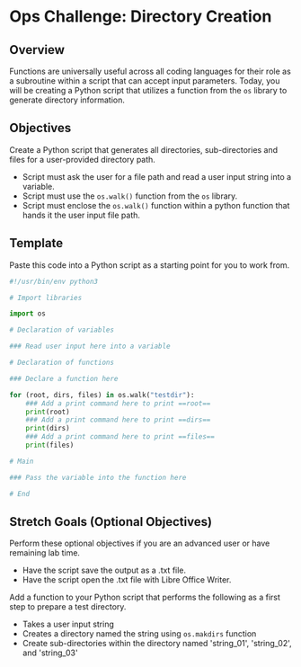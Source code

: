# Ops Challenge: Directory Creation

## Overview

Functions are universally useful across all coding languages for their role as a subroutine within a script that can accept input parameters. Today, you will be creating a Python script that utilizes a function from the `os` library to generate directory information.

## Objectives

Create a Python script that generates all directories, sub-directories and files for a user-provided directory path.

- Script must ask the user for a file path and read a user input string into a variable.
- Script must use the `os.walk()` function from the `os` library.
- Script must enclose the `os.walk()` function within a python function that hands it the user input file path.

## Template

Paste this code into a Python script as a starting point for you to work from.

```python
#!/usr/bin/env python3

# Import libraries

import os

# Declaration of variables

### Read user input here into a variable

# Declaration of functions

### Declare a function here

for (root, dirs, files) in os.walk("testdir"):
    ### Add a print command here to print ==root==
    print(root)
    ### Add a print command here to print ==dirs==
    print(dirs)
    ### Add a print command here to print ==files==
    print(files)

# Main

### Pass the variable into the function here

# End

```

## Stretch Goals (Optional Objectives)

Perform these optional objectives if you are an advanced user or have remaining lab time.

- Have the script save the output as a .txt file.
- Have the script open the .txt file with Libre Office Writer.

Add a function to your Python script that performs the following as a first step to prepare a test directory.

- Takes a user input string
- Creates a directory named the string using `os.makdirs` function
- Create sub-directories within the directory named 'string_01', 'string_02', and 'string_03'
